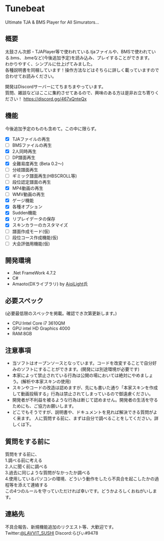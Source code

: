 # Tunebeat
Ultimate TJA & BMS Player for All Simurators...
## 概要
太鼓さん次郎・TJAPlayer等で使われている.tjaファイルや、BMSで使われている.bms、.bmeなど(今後追加予定)を読み込み、プレイすることができます。  
わかりやすく、シンプルに仕上げてみました。  
各種説明書を同梱しています！操作方法などはそちらに詳しく載っていますので合わせてお読みください。

開発はDiscordサーバーにてちまちまやっています。  
質問、雑談などはここに集約させてあるので、興味のある方は是非お立ち寄りください！
https://discord.gg/467xQnteQx

## 機能
今後追加予定のものも含めて。この中に限らず。
- [x] TJAファイルの再生
- [ ] BMSファイルの再生
- [x] 2人同時再生
- [ ] DP譜面再生
- [x] 全難易度再生 (Beta 0.2～)
- [ ] 分岐譜面再生
- [ ] ギミック譜面再生(HBSCROLL等)
- [ ] 段位認定譜面の再生
- [x] MP4動画の再生
- [ ] WMV動画の再生
- [x] ゲージ機能
- [x] 各種オプション
- [x] Sudden機能
- [x] リプレイデータの保存
- [x] スキンカラーのカスタマイズ
- [ ] 譜面作成モード(仮)
- [ ] 段位コース作成機能(仮)
- [ ] 大会評価用機能(仮)

## 開発環境
- .Net FrameWork 4.7.2
- C#
- Amaoto(DXライブラリ) by [AioiLight](https://github.com/AioiLight)氏

## 必要スペック
(必要最低限のスペックを掲載。確認でき次第更新します。)
- CPU:Intel Core i7 3610QM
- GPU intel HD Graphics 4000
- RAM:8GB

## 注意事項
- 当ソフトはオープンソースとなっています。コードを改変することで自分好みのソフトにすることができます。(開発には別途環境が必要です)
- 本家によって禁止されている行為は公開の場においては絶対にやめましょう。(解析や本家スキンの使用)
- スキンやコードの改造は認めますが、先にも書いた通り「本家スキンを作成して動画投稿する」行為は禁止されてしまっているので御遠慮ください。
- 開発者が不利益を被るような行為は断じて認めません。開発者の生活を守るためにも、ご協力お願いします。
- どこでもそうですが、説明書や、ドキュメントを見れば解決できる質問がよく来ます。  人に質問する前に、まずは自分で調べることをしてください。詳しくは下。


## 質問をする前に
質問をする前に、  
1.調べる前に考える  
2.人に聞く前に調べる  
3.過去に同じような質問がなかったか調べる  
4.使用しているパソコンの環境、どういう動作をしたら不具合を起こしたかの過程等を添えて連絡する  
この4つのルールを守っていただければ幸いです。どうかよろしくおねがいします。


## 連絡先
不具合報告、新規機能追加のリクエスト等、大歓迎です。  
Twitter:[@LAVVIT_SUSHI](https://twitter.com/LAVVIT_SUSHI)
Discord:らびぃ#9478
